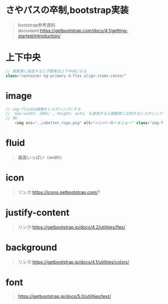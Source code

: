 # さやパスの卒制,bootstrap実装

> bootstrap参考資料document:https://getbootstrap.com/docs/4.1/getting-started/introduction/  

# 上下中央
```js
// 親要素に指定すると子要素は上下中央になる
class="container bg-primary d-flex align-items-center"
```

# image
```js
// img-fluidは画像をレスポンシブにする
//  max-width: 100%; , height: auto; を適用すると親要素に比例するレスポンシブが実現出来ます。
// 例:
    <img src="../abetter_rogo.png" alt="ハンバーガーメニュー" class="img-fluid max-width: 100% height: auto" width="60" height="auto"> 
```

# fluid
> 画面いっぱい（width）  

# icon
> リンク:https://icons.getbootstrap.com/?

# justify-content
> リンク:https://getbootstrap.jp/docs/4.2/utilities/flex/

# background
> リンク:https://getbootstrap.jp/docs/4.1/utilities/colors/

# font
> https://getbootstrap.jp/docs/5.0/utilities/text/
